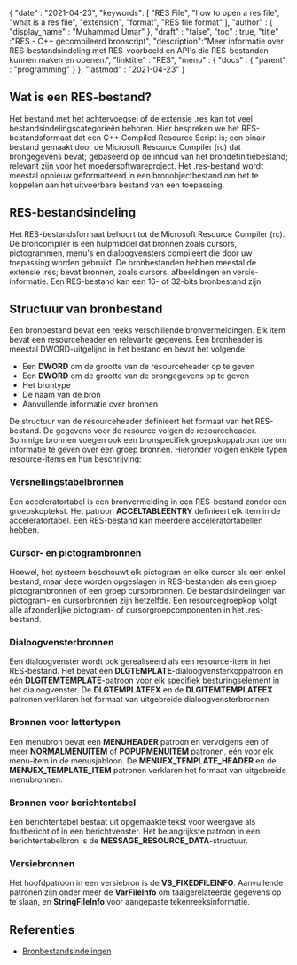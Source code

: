 {
  "date" : "2021-04-23",
  "keywords": [ "RES File", "how to open a res file", "what is a res file", "extension", "format", "RES file format" ],
  "author" : {
    "display_name" : "Muhammad Umar"
},
  "draft" : "false",
  "toc" : true,
  "title" :"RES - C++ gecompileerd bronscript",
  "description":"Meer informatie over RES-bestandsindeling met RES-voorbeeld en API's die RES-bestanden kunnen maken en openen.",
  "linktitle" : "RES",
  "menu" : {
    "docs" : {
      "parent" : "programming"
}
},
  "lastmod" : "2021-04-23"
}

## Wat is een RES-bestand?
Het bestand met het achtervoegsel of de extensie .res kan tot veel bestandsindelingscategorieën behoren. Hier bespreken we het RES-bestandsformaat dat een C++ Compiled Resource Script is; een binair bestand gemaakt door de Microsoft Resource Compiler (rc) dat brongegevens bevat; gebaseerd op de inhoud van het brondefinitiebestand; relevant zijn voor het moedersoftwareproject. Het .res-bestand wordt meestal opnieuw geformatteerd in een bronobjectbestand om het te koppelen aan het uitvoerbare bestand van een toepassing.

## RES-bestandsindeling
Het RES-bestandsformaat behoort tot de Microsoft Resource Compiler (rc). De broncompiler is een hulpmiddel dat bronnen zoals cursors, pictogrammen, menu's en dialoogvensters compileert die door uw toepassing worden gebruikt. De bronbestanden hebben meestal de extensie .res; bevat bronnen, zoals cursors, afbeeldingen en versie-informatie. Een RES-bestand kan een 16- of 32-bits bronbestand zijn.
## Structuur van bronbestand
Een bronbestand bevat een reeks verschillende bronvermeldingen. Elk item bevat een resourceheader en relevante gegevens. Een bronheader is meestal DWORD-uitgelijnd in het bestand en bevat het volgende:

- Een **DWORD** om de grootte van de resourceheader op te geven
- Een **DWORD** om de grootte van de brongegevens op te geven
- Het brontype
- De naam van de bron
- Aanvullende informatie over bronnen

De structuur van de resourceheader definieert het formaat van het RES-bestand. De gegevens voor de resource volgen de resourceheader. Sommige bronnen voegen ook een bronspecifiek groepskoppatroon toe om informatie te geven over een groep bronnen. Hieronder volgen enkele typen resource-items en hun beschrijving:

### Versnellingstabelbronnen
Een acceleratortabel is een bronvermelding in een RES-bestand zonder een groepskoptekst. Het patroon **ACCELTABLEENTRY** definieert elk item in de acceleratortabel. Een RES-bestand kan meerdere acceleratortabellen hebben.

### Cursor- en pictogrambronnen
Hoewel, het systeem beschouwt elk pictogram en elke cursor als een enkel bestand, maar deze worden opgeslagen in RES-bestanden als een groep pictogrambronnen of een groep cursorbronnen. De bestandsindelingen van pictogram- en cursorbronnen zijn hetzelfde. Een resourcegroepkop volgt alle afzonderlijke pictogram- of cursorgroepcomponenten in het .res-bestand.

### Dialoogvensterbronnen
Een dialoogvenster wordt ook gerealiseerd als een resource-item in het RES-bestand. Het bevat één **DLGTEMPLATE**-dialoogvensterkoppatroon en één **DLGITEMTEMPLATE**-patroon voor elk specifiek besturingselement in het dialoogvenster. De **DLGTEMPLATEEX** en de **DLGITEMTEMPLATEEX** patronen verklaren het formaat van uitgebreide dialoogvensterbronnen.

### Bronnen voor lettertypen
Een menubron bevat een **MENUHEADER** patroon en vervolgens een of meer **NORMALMENUITEM** of **POPUPMENUITEM** patronen, één voor elk menu-item in de menusjabloon. De **MENUEX_TEMPLATE_HEADER** en de **MENUEX_TEMPLATE_ITEM** patronen verklaren het formaat van uitgebreide menubronnen.

### Bronnen voor berichtentabel
Een berichtentabel bestaat uit opgemaakte tekst voor weergave als foutbericht of in een berichtvenster. Het belangrijkste patroon in een berichtentabelbron is de **MESSAGE_RESOURCE_DATA**-structuur.

### Versiebronnen
Het hoofdpatroon in een versiebron is de **VS_FIXEDFILEINFO**. Aanvullende patronen zijn onder meer de **VarFileInfo** om taalgerelateerde gegevens op te slaan, en **StringFileInfo** voor aangepaste tekenreeksinformatie.




## Referenties

* [Bronbestandsindelingen](https://learn.microsoft.com/en-us/windows/win32/menurc/resource-file-formats)
 


 



